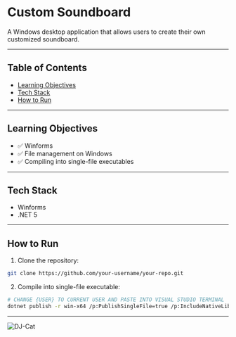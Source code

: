 # Custom Soundboard
A Windows desktop application that allows users to create their own customized soundboard.

---

## Table of Contents
- [Learning Objectives](#learning-objectives)
- [Tech Stack](#tech-stack)
- [How to Run](#how-to-run)

---

## Learning Objectives
- ✅ Winforms
- ✅ File management on Windows
- ✅ Compiling into single-file executables
  
---

## Tech Stack
- Winforms
- .NET 5

---

## How to Run
1. Clone the repository:  
```bash
git clone https://github.com/your-username/your-repo.git
```

2. Compile into single-file executable:
```bash
# CHANGE {USER} TO CURRENT USER AND PASTE INTO VISUAL STUDIO TERMINAL
dotnet publish -r win-x64 /p:PublishSingleFile=true /p:IncludeNativeLibrariesForSelfExtract=true --output "c:\users\{USER}\desktop"
```

---

![DJ-Cat](https://i.pinimg.com/736x/7e/da/07/7eda07cdf66138db06b92fb34cd14452.jpg)

